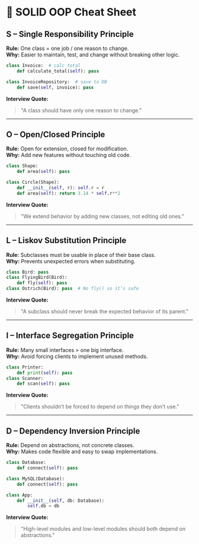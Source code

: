 
# 📄 SOLID OOP Cheat Sheet

## S – Single Responsibility Principle
**Rule:** One class = one job / one reason to change.  
**Why:** Easier to maintain, test, and change without breaking other logic.  
```python
class Invoice:  # calc total
    def calculate_total(self): pass

class InvoiceRepository:  # save to DB
    def save(self, invoice): pass
```
**Interview Quote:**  
> "A class should have only one reason to change."

---

## O – Open/Closed Principle
**Rule:** Open for extension, closed for modification.  
**Why:** Add new features without touching old code.  
```python
class Shape:
    def area(self): pass

class Circle(Shape):
    def __init__(self, r): self.r = r
    def area(self): return 3.14 * self.r**2
```
**Interview Quote:**  
> "We extend behavior by adding new classes, not editing old ones."

---

## L – Liskov Substitution Principle
**Rule:** Subclasses must be usable in place of their base class.  
**Why:** Prevents unexpected errors when substituting.  
```python
class Bird: pass
class FlyingBird(Bird):
    def fly(self): pass
class Ostrich(Bird): pass  # No fly() so it’s safe
```
**Interview Quote:**  
> "A subclass should never break the expected behavior of its parent."

---

## I – Interface Segregation Principle
**Rule:** Many small interfaces > one big interface.  
**Why:** Avoid forcing clients to implement unused methods.  
```python
class Printer: 
    def print(self): pass
class Scanner:
    def scan(self): pass
```
**Interview Quote:**  
> "Clients shouldn’t be forced to depend on things they don’t use."

---

## D – Dependency Inversion Principle
**Rule:** Depend on abstractions, not concrete classes.  
**Why:** Makes code flexible and easy to swap implementations.  
```python
class Database:
    def connect(self): pass

class MySQL(Database):
    def connect(self): pass

class App:
    def __init__(self, db: Database):
        self.db = db
```
**Interview Quote:**  
> "High-level modules and low-level modules should both depend on abstractions."
